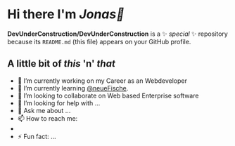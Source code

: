 # Hi there I'm  *Jonas👋* 


**DevUnderConstruction/DevUnderConstruction** is a ✨ _special_ ✨ repository because its `README.md` (this file) appears on your GitHub profile.

## A little bit of _this_ 'n' _that_
- 🔭 I’m currently working on my Career as an Webdeveloper
- 🌱 I’m currently learning [@neueFische](https://www.neuefische.de/?utm_source=sea_google&utm_medium=search&utm_campaign=brand_neue_fische_bundesweit&gclid=CjwKCAjw-rOaBhA9EiwAUkLV4ujjYQRlZTq8geTsbXzVJ_EyoDQHhGgIlvdL40ZW65vwYhIdKp9H6xoCdWQQAvD_BwE).
- 👯 I’m looking to collaborate on Web based Enterprise software
- 🤔 I’m looking for help with ...
- 💬 Ask me about ...
- 📫 How to reach me: 
- 
- ⚡ Fun fact: ...

